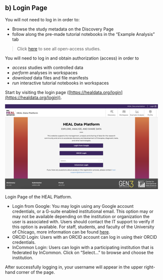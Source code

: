 ## b) Login Page

You will not need to log in in order to:

*   Browse the study metadata on the Discovery Page
*   follow along the pre-made tutorial notebooks in the “Example Analysis” tab

> Click [here](#CurrentOAStudies) to see all open-access studies.

You will need to log in and obtain authorization (access) in order to

*   _access_ studies with controlled data
*   _perform_ analyses in workspaces
*   _download_ data files and file manifests
*   _run_ interactive tutorial notebooks in workspaces

Start by visiting the login page ([https://healdata.org/login](https://healdata.org/login)).

![Healdata-Login](img/healdataorg_login.png)

Login Page of the HEAL Platform.

*   Login from Google: You may login using any Google account credentials, or a G-suite enabled institutional email. This option may or may not be available depending on the institution or organization the user is associated with. Users should contact the IT support to verify if this option is available. For staff, students, and faculty of the University of Chicago, more information can be found [here](https://its.uchicago.edu/g-suite/).
*   ORCID Login: Users with an ORCID account can log in using their ORCID credentials.
*   InCommon Login: Users can login with a participating institution that is federated by InCommon. Click on “Select...” to browse and choose the institution.

After successfully logging in, your username will appear in the upper right-hand corner of the page.
